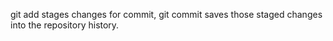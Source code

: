 git add stages changes for commit, git commit saves those staged changes into the repository history.
